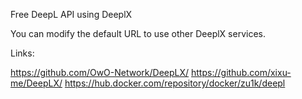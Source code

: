 Free DeepL API using DeeplX

You can modify the default URL to use other DeeplX services.

Links:

https://github.com/OwO-Network/DeepLX/
https://github.com/xixu-me/DeepLX/
https://hub.docker.com/repository/docker/zu1k/deepl
